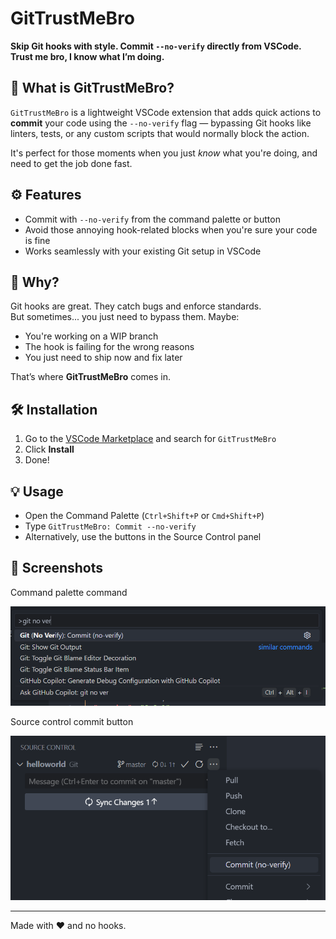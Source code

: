 # GitTrustMeBro

**Skip Git hooks with style. Commit `--no-verify` directly from VSCode. Trust me bro, I know what I’m doing.**

## 🚀 What is GitTrustMeBro?

`GitTrustMeBro` is a lightweight VSCode extension that adds quick actions to **commit** your code using the `--no-verify` flag — bypassing Git hooks like linters, tests, or any custom scripts that would normally block the action.

It's perfect for those moments when you just *know* what you're doing, and need to get the job done fast.

## ⚙️ Features

- Commit with `--no-verify` from the command palette or button
- Avoid those annoying hook-related blocks when you're sure your code is fine
- Works seamlessly with your existing Git setup in VSCode

## 🧩 Why?

Git hooks are great. They catch bugs and enforce standards.  
But sometimes... you just need to bypass them. Maybe:
- You're working on a WIP branch
- The hook is failing for the wrong reasons
- You just need to ship now and fix later

That’s where **GitTrustMeBro** comes in.

## 🛠️ Installation

1. Go to the [VSCode Marketplace](https://marketplace.visualstudio.com/) and search for `GitTrustMeBro`
2. Click **Install**
3. Done!

## 💡 Usage

- Open the Command Palette (`Ctrl+Shift+P` or `Cmd+Shift+P`)
- Type `GitTrustMeBro: Commit --no-verify`
- Alternatively, use the buttons in the Source Control panel

## 📸 Screenshots

Command palette command

![Command palette GitTrustMeBro commit](assets/command-palette-example.png)

Source control commit button

![Source control GitTrustMeBro commit button](https://github.com/MarcSepia/git-trust-me-bro/blob/2f0f26955d40d8cc6f86f3c8b28e1c6df29266aa/assets/scm-example.png?raw=true)

---

Made with ❤️ and no hooks.